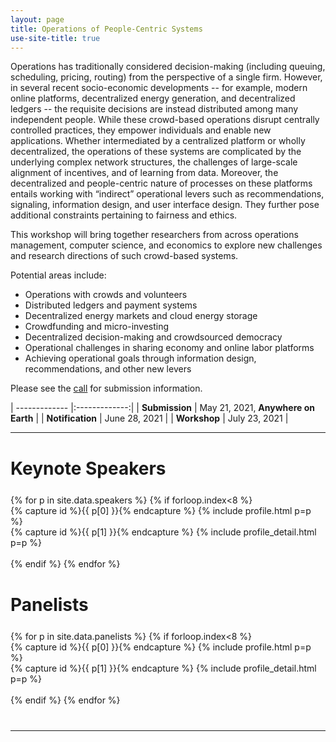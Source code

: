 ```yaml
---
layout: page
title: Operations of People-Centric Systems
use-site-title: true
---
```


Operations has traditionally considered decision-making (including queuing, scheduling, pricing, routing) from the perspective of a single firm. However, in several recent socio-economic developments -- for example, modern online platforms, decentralized energy generation, and decentralized ledgers -- the requisite decisions are instead distributed among many independent people. While these crowd-based operations disrupt centrally controlled practices, they empower individuals and enable new applications. Whether intermediated by a centralized platform or wholly decentralized, the operations of these systems are complicated by the underlying complex network structures, the challenges of large-scale alignment of incentives, and of learning from data. Moreover, the decentralized and people-centric nature of processes on these platforms entails working with “indirect” operational levers such as recommendations, signaling, information design, and user interface design. They further pose additional constraints pertaining to fairness and ethics.

This workshop will bring together researchers from across operations
management, computer science, and economics to explore new challenges and research directions of such crowd-based systems.

Potential areas include:

<ul>
<li>Operations with crowds and volunteers</li>
<li>Distributed ledgers and payment systems</li>
<li>Decentralized energy markets and cloud energy storage</li>
<li>Crowdfunding and micro-investing</li>
<li>Decentralized decision-making and crowdsourced democracy</li>
<li>Operational challenges in sharing economy and online labor platforms</li>
<li>Achieving operational goals through information design, recommendations, and other new levers</li>
</ul>

<!-- <br/> -->

Please see the [call](/cfp/) for submission information.


| ------------- |:-------------:|
| **Submission** | May 21, 2021, **Anywhere on Earth**   |
| **Notification** | June 28, 2021 |
| **Workshop** | July 23, 2021 |


<hr>

# Keynote Speakers
<div class="container" style="margin-top: 25px;margin-bottom: 40px;">
  {% for p in site.data.speakers %}
  {% if forloop.index<8 %}
  <div class="row">
    <div class="col-sm">
    {% capture id %}{{ p[0] }}{% endcapture %}
    {% include profile.html p=p %}
    </div>
    <div class="col">
    {% capture id %}{{ p[1] }}{% endcapture %}
    {% include profile_detail.html p=p %}
    </div>
  </div>
  <br>
  {% endif %}
  {% endfor %}
</div>

# Panelists
<div class="container" style="margin-top: 25px;margin-bottom: 40px;">
  {% for p in site.data.panelists %}
  {% if forloop.index<8 %}
  <div class="row">
    <div class="col-sm">
    {% capture id %}{{ p[0] }}{% endcapture %}
    {% include profile.html p=p %}
    </div>
    <div class="col">
    {% capture id %}{{ p[1] }}{% endcapture %}
    {% include profile_detail.html p=p %}
    </div>
  </div>
  <br>
  {% endif %}
  {% endfor %}
</div>

<!-- <hr> -->






<div class="container" style="margin-bottom: 10px;"></div>

<hr>
